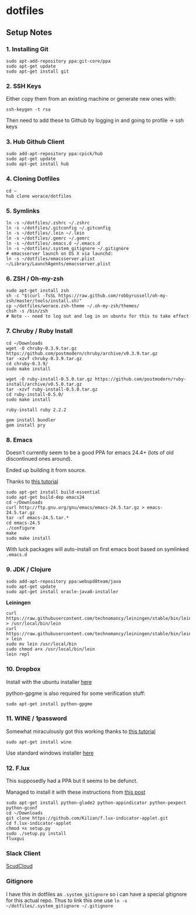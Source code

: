 dotfiles
========

## Setup Notes

### 1. Installing Git


```
sudo apt-add-repository ppa:git-core/ppa
sudo apt-get update
sudo apt-get install git
```

### 2. SSH Keys

Either copy them from an existing machine
or generate new ones with:

```
ssh-keygen -t rsa
```

Then need to add these to Github by logging in
and going to profile -> ssh keys

### 3. Hub Github Client

```
sudo add-apt-repository ppa:cpick/hub
sudo apt-get update
sudo apt-get install hub
```

### 4. Cloning Dotfiles

```
cd ~
hub clone worace/dotfiles
```

### 5. Symlinks

```
ln -s ~/dotfiles/.zshrc ~/.zshrc
ln -s ~/dotfiles/.gitconfig ~/.gitconfig
ln -s ~/dotfiles/.lein ~/.lein
ln -s ~/dotfiles/.gemrc ~/.gemrc
ln -s ~/dotfiles/.emacs.d ~/.emacs.d
ln -s ~/dotfiles/.system_gitignore ~/.gitignore
# emacsserver launch on OS X via launchd:
ln -s ~/dotfiles/emacsserver.plist ~/Library/LaunchAgents/emacsserver.plist
```

### 6. ZSH / Oh-my-zsh

```
sudo apt-get install zsh
sh -c "$(curl -fsSL https://raw.github.com/robbyrussell/oh-my-zsh/master/tools/install.sh)"
cp ~/dotfiles/worace.zsh-theme ~/.oh-my-zsh/themes/
chsh -s /bin/zsh 
# Note -- need to log out and log in on ubuntu for this to take effect
```

### 7. Chruby / Ruby Install

```
cd ~/Downloads
wget -O chruby-0.3.9.tar.gz https://github.com/postmodern/chruby/archive/v0.3.9.tar.gz
tar -xzvf chruby-0.3.9.tar.gz
cd chruby-0.3.9/
sudo make install

wget -O ruby-install-0.5.0.tar.gz https://github.com/postmodern/ruby-install/archive/v0.5.0.tar.gz
tar -xzvf ruby-install-0.5.0.tar.gz
cd ruby-install-0.5.0/
sudo make install

ruby-install ruby 2.2.2

gem install bundler
gem install pry
```

### 8. Emacs

Doesn't currently seem to be a good PPA for emacs 24.4+
(lots of old discontinued ones around).

Ended up building it from source.

Thanks to [this tutorial](http://ubuntuhandbook.org/index.php/2014/10/emacs-24-4-released-install-in-ubuntu-14-04/)

```
sudo apt-get install build-essential
sudo apt-get build-dep emacs24
cd ~/Downloads
curl http://ftp.gnu.org/gnu/emacs/emacs-24.5.tar.gz > emacs-24.5.tar.gz
tar -xf emacs-24.5.tar.*
cd emacs-24.5
./configure
make
sudo make install
```

With luck packages will auto-install on first emacs boot based
on symlinked `.emacs.d`

### 9. JDK / Clojure

```
sudo add-apt-repository ppa:webupd8team/java
sudo apt-get update
sudo apt-get install oracle-java8-installer
```

__Leiningen__

```
curl https://raw.githubusercontent.com/technomancy/leiningen/stable/bin/lein > /usr/local/bin/lein
curl https://raw.githubusercontent.com/technomancy/leiningen/stable/bin/lein > lein
sudo mv lein /usr/local/bin
sudo chmod a+x /usr/local/bin/lein
lein repl
```
### 10. Dropbox

Install with the ubuntu installer [here](https://www.dropbox.com/install?os=lnx)

python-gpgme is also required for some verification stuff:

```
sudo apt-get install python-gpgme
```

### 11. WINE / 1password

Somewhat miraculously got this working thanks
to [this tutorial](https://discussions.agilebits.com/discussion/42126/making-1password-work-in-ubuntu-14-04)

```
sudo apt-get install wine
```

Use standard windows installer [here](https://agilebits.com/onepassword/windows)

### 12. F.lux

This supposedly had a PPA but it seems to
be defunct.

Managed to install it with these instructions
from [this post](https://gist.github.com/robertboloc/9feaa9150926efa4175a)

```
sudo apt-get install python-glade2 python-appindicator python-pexpect python-gconf
cd ~/Downloads
git clone https://github.com/Kilian/f.lux-indicator-applet.git
cd f.lux-indicator-applet
chmod +x setup.py
sudo ./setup.py install
fluxgui
```
### Slack Client

[ScudCloud](https://github.com/raelgc/scudcloud)

### Gitignore

I have this in dotfiles as `.system_gitignore` so i can have a special gitignore for this actual repo. Thus to link this one use `ln -s ~/dotfiles/.system_gitignore ~/.gitignore`
